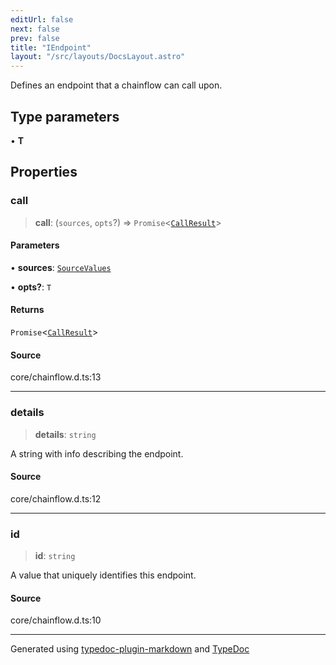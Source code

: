 ```yaml
---
editUrl: false
next: false
prev: false
title: "IEndpoint"
layout: "/src/layouts/DocsLayout.astro"
---
```


Defines an endpoint that a chainflow can call upon.

## Type parameters

• **T**

## Properties

### call

> **call**: (`sources`, `opts`?) => `Promise`\<[`CallResult`](/api/interfaces/callresult/)\>

#### Parameters

• **sources**: [`SourceValues`](/api/type-aliases/sourcevalues/)

• **opts?**: `T`

#### Returns

`Promise`\<[`CallResult`](/api/interfaces/callresult/)\>

#### Source

core/chainflow.d.ts:13

***

### details

> **details**: `string`

A string with info describing the endpoint.

#### Source

core/chainflow.d.ts:12

***

### id

> **id**: `string`

A value that uniquely identifies this endpoint.

#### Source

core/chainflow.d.ts:10

***

Generated using [typedoc-plugin-markdown](https://www.npmjs.com/package/typedoc-plugin-markdown) and [TypeDoc](https://typedoc.org/)

